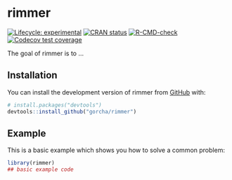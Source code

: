 
<!-- README.md is generated from README.Rmd. Please edit that file -->

# rimmer

<!-- badges: start -->

[![Lifecycle:
experimental](https://img.shields.io/badge/lifecycle-experimental-orange.svg)](https://lifecycle.r-lib.org/articles/stages.html#experimental)
[![CRAN
status](https://www.r-pkg.org/badges/version/rimmer)](https://CRAN.R-project.org/package=rimmer)
[![R-CMD-check](https://github.com/gorcha/rimmer/workflows/R-CMD-check/badge.svg)](https://github.com/gorcha/rimmer/actions)
[![Codecov test
coverage](https://codecov.io/gh/gorcha/rimmer/branch/master/graph/badge.svg)](https://app.codecov.io/gh/gorcha/rimmer?branch=master)
<!-- badges: end -->

The goal of rimmer is to …

## Installation

You can install the development version of rimmer from
[GitHub](https://github.com/) with:

``` r
# install.packages("devtools")
devtools::install_github("gorcha/rimmer")
```

## Example

This is a basic example which shows you how to solve a common problem:

``` r
library(rimmer)
## basic example code
```
